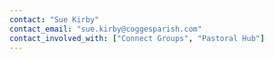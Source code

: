 ```yaml
---
contact: "Sue Kirby"
contact_email: "sue.kirby@coggesparish.com"
contact_involved_with: ["Connect Groups", "Pastoral Hub"]
---
```

